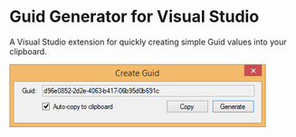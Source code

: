 Guid Generator for Visual Studio
========

A Visual Studio extension for quickly creating simple Guid values into your clipboard.

![Guid Generator](/assets/generator.png?raw=true)